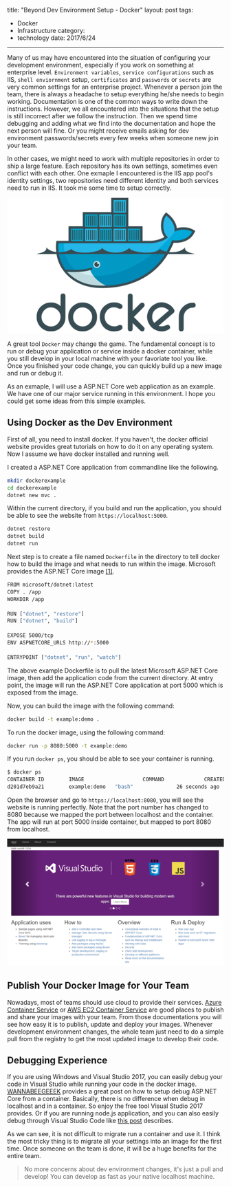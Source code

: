 title: "Beyond Dev Environment Setup - Docker"
layout: post
tags:
- Docker
- Infrastructure
category:
- technology
date: 2017/6/24
---

Many of us may have encountered into the situation of configuring your development environment, especially if you work on something at enterprise level. `Environment variables`, `service configurations` such as IIS, `shell enviornment` setup, `certificates` and `passwords` or `secrets` are very common settings for an enterprise project. Whenever a person join the team, there is always a headache to setup everything he/she needs to begin working. Documentation is one of the common ways to write down the instructions. However, we all encountered into the situations that the setup is still incorrect after we follow the instruction. Then we spend time debugging and adding what we find into the documentation and hope the next person will fine. Or you might receive emails asking for dev environment passwords/secrets every few weeks when someone new join your team.

In other cases, we might need to work with multiple repositories in order to ship a large feature. Each repository has its own settings, sometimes even conflict with each other. One exmaple I encountered is the IIS app pool's identity settings, two repositories need different identity and both services need to run in IIS. It took me some time to setup correctly. 

![](/images/docker.png)

<!-- more -->

A great tool `Docker` may change the game. The fundamental concept is to run or debug your application or service inside a docker container, while you still develop in your local machine with your favoriate tool you like. Once you finished your code change, you can quickly build up a new image and run or debug it.

As an exmaple, I will use a ASP.NET Core web application as an example. We have one of our major service running in this environment. I hope you could get some ideas from this simple examples.

## Using Docker as the Dev Environment

First of all, you need to install docker. If you haven't, the docker official website provides great tutorials on how to do it on any operating system. Now I assume we have docker installed and running well.

I created a ASP.NET Core application from commandline like the following.

```bash
mkdir dockerexample
cd dockerexample
dotnet new mvc .
```

Within the current directory, if you build and run the application, you should be able to see the website from `https://localhost:5000`.

```bash
dotnet restore
dotnet build
dotnet run
```

Next step is to create a file named `Dockerfile` in the directory to tell docker how to build the image and what needs to run within the image. Microsoft provides the ASP.NET Core image [\[1\]][1].

```bash
FROM microsoft/dotnet:latest
COPY . /app
WORKDIR /app
 
RUN ["dotnet", "restore"]
RUN ["dotnet", "build"]
 
EXPOSE 5000/tcp
ENV ASPNETCORE_URLS http://*:5000
 
ENTRYPOINT ["dotnet", "run", "watch"]
```

The above example Dockerfile is to pull the latest Microsoft ASP.NET Core image, then add the application code from the current directory. At entry point, the image will run the ASP.NET Core application at port 5000 which is exposed from the image.

Now, you can build the image with the following command:

```bash
docker build -t example:demo .
```

To run the docker image, using the following command:

```bash
docker run -p 8080:5000 -t example:demo
```

If you run `docker ps`, you should be able to see your container is running.

```bash
$ docker ps
CONTAINER ID        IMAGE                   COMMAND             CREATED             STATUS              PORTS                    NAMES
d201d7eb9a21        example:demo   "bash"              26 seconds ago      Up 24 seconds       0.0.0.0:8080->5000/tcp   blissful_morse
```

Open the browser and go to `https://localhost:8080`, you will see the website is running perfectly. Note that the port number has changed to 8080 because we mapped the port between localhost and the container. The app will run at port 5000 inside container, but mapped to port 8080 from localhost.

![](/images/docker-web.png)

## Publish Your Docker Image for Your Team

Nowadays, most of teams should use cloud to provide their services. [Azure Container Service][4] or [AWS EC2 Container Service][5] are good places to publish and share your images with your team. From those documentations you will see how easy it is to publish, update and deploy your images. Whenever development environment changes, the whole team just need to do a simple pull from the registry to get the most updated image to develop their code.

## Debugging Experience

If you are using Windows and Visual Studio 2017, you can easily debug your code in Visual Studio while running your code in the docker image. [WANNABEEGEEEK][2] provides a great post on how to setup debug ASP.NET Core from a container. Basically, there is no difference when debug in localhost and in a container. So enjoy the free tool Visual Studio 2017 provides. Or if you are running node.js application, and you can also easily debug through Visual Studio Code like [this post][3] describes.

As we can see, it is not difficult to migrate run a container and use it. I think the most tricky thing is to migrate all your settings into an image for the first time. Once someone on the team is done, it will be a huge benefits for the entire team. 

> No more concerns about dev environment changes, it's just a pull and develop! You can develop as fast as your native localhost machine.

[1]: https://hub.docker.com/r/microsoft/aspnetcore/
[2]: https://wannabeegeek.com/2016/12/16/debugging-asp-net-core-apps-running-in-docker-containers-using-vs-2017/
[3]: https://alexanderzeitler.com/articles/debugging-a-nodejs-es6-application-in-a-docker-container-using-visual-studio-code/
[4]: https://azure.microsoft.com/en-us/services/container-service/
[5]: https://aws.amazon.com/ecs/?nc1=h_ls